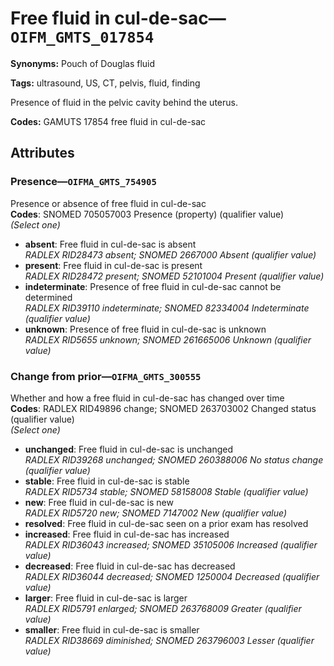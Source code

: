 # Free fluid in cul-de-sac—`OIFM_GMTS_017854`

**Synonyms:** Pouch of Douglas fluid

**Tags:** ultrasound, US, CT, pelvis, fluid, finding

Presence of fluid in the pelvic cavity behind the uterus.

**Codes:** GAMUTS 17854 free fluid in cul-de-sac

## Attributes

### Presence—`OIFMA_GMTS_754905`

Presence or absence of free fluid in cul-de-sac  
**Codes**: SNOMED 705057003 Presence (property) (qualifier value)  
*(Select one)*

- **absent**: Free fluid in cul-de-sac is absent  
_RADLEX RID28473 absent; SNOMED 2667000 Absent (qualifier value)_
- **present**: Free fluid in cul-de-sac is present  
_RADLEX RID28472 present; SNOMED 52101004 Present (qualifier value)_
- **indeterminate**: Presence of free fluid in cul-de-sac cannot be determined  
_RADLEX RID39110 indeterminate; SNOMED 82334004 Indeterminate (qualifier value)_
- **unknown**: Presence of free fluid in cul-de-sac is unknown  
_RADLEX RID5655 unknown; SNOMED 261665006 Unknown (qualifier value)_

### Change from prior—`OIFMA_GMTS_300555`

Whether and how a free fluid in cul-de-sac has changed over time  
**Codes**: RADLEX RID49896 change; SNOMED 263703002 Changed status (qualifier value)  
*(Select one)*

- **unchanged**: Free fluid in cul-de-sac is unchanged  
_RADLEX RID39268 unchanged; SNOMED 260388006 No status change (qualifier value)_
- **stable**: Free fluid in cul-de-sac is stable  
_RADLEX RID5734 stable; SNOMED 58158008 Stable (qualifier value)_
- **new**: Free fluid in cul-de-sac is new  
_RADLEX RID5720 new; SNOMED 7147002 New (qualifier value)_
- **resolved**: Free fluid in cul-de-sac seen on a prior exam has resolved  
- **increased**: Free fluid in cul-de-sac has increased  
_RADLEX RID36043 increased; SNOMED 35105006 Increased (qualifier value)_
- **decreased**: Free fluid in cul-de-sac has decreased  
_RADLEX RID36044 decreased; SNOMED 1250004 Decreased (qualifier value)_
- **larger**: Free fluid in cul-de-sac is larger  
_RADLEX RID5791 enlarged; SNOMED 263768009 Greater (qualifier value)_
- **smaller**: Free fluid in cul-de-sac is smaller  
_RADLEX RID38669 diminished; SNOMED 263796003 Lesser (qualifier value)_